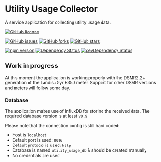 # Utility Usage Collector
A service application for collecting utility usage data.

[![GitHub license][license-img]][license-url]

[![GitHub issues][github-issues-img]][github-issues-url]
[![GitHub forks][github-forks-img]][github-forks-url]
[![GitHub stars][github-stars-img]][github-stars-url]

[![npm version][npm-version-img]][npm-version-url]
[![Dependency Status][npm-dependencies-img]][npm-dependencies-url]
[![devDependency Status][npm-dev-dependencies-img]][npm-dev-dependencies-url]

## Work in progress
At this moment the application is working properly with the DSMR2.2+ generation of the Landis+Gyr E350 meter.
Support for other DSMR versions and meters will follow some day.

### Database
The application makes use of InfluxDB for storing the received data.
The required database version is at least `v0.9`.

Please note that the connection config is still hard coded:
- Host is `localhost`
- Default port is used: `8086`
- Default protocol is used: `http`
- Database is named `utility_usage_db` & should be created manually
- No credentials are used

[github-issues-img]: https://img.shields.io/github/issues/smerik/utility-usage-collector.svg?style=flat-square
[github-issues-url]: https://github.com/smerik/utility-usage-collector/issues
[github-forks-img]: https://img.shields.io/github/forks/smerik/utility-usage-collector.svg?style=flat-square
[github-forks-url]: https://github.com/smerik/utility-usage-collector/network
[github-stars-img]: https://img.shields.io/github/stars/smerik/utility-usage-collector.svg?style=flat-square
[github-stars-url]: https://github.com/smerik/utility-usage-collector/stargazers
[license-img]: https://img.shields.io/badge/license-GPLv2-blue.svg?style=flat-square
[license-url]: https://raw.githubusercontent.com/smerik/utility-usage-collector/master/LICENSE
[npm-dependencies-img]: https://david-dm.org/smerik/utility-usage-collector.svg?style=flat-square
[npm-dependencies-url]: https://david-dm.org/smerik/utility-usage-collector
[npm-dev-dependencies-img]: https://david-dm.org/smerik/utility-usage-collector/dev-status.svg?style=flat-square
[npm-dev-dependencies-url]: https://david-dm.org/smerik/utility-usage-collector#info=devDependencies
[npm-version-img]: https://img.shields.io/npm/v/utility-usage-collector.svg?style=flat-square
[npm-version-url]: https://www.npmjs.com/package/utility-usage-collector
